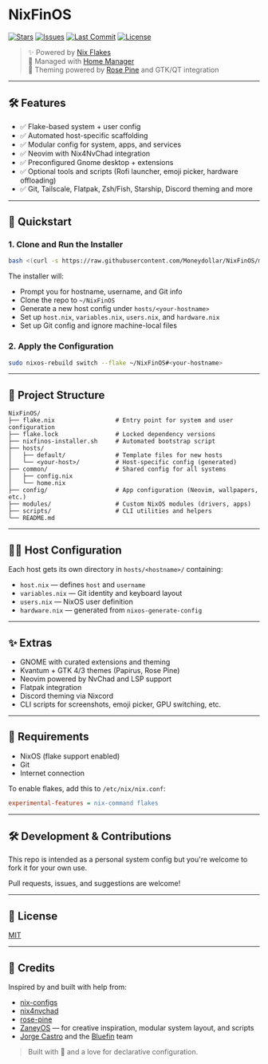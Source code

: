 # NixFinOS

[![Stars](https://img.shields.io/github/stars/Moneydollar/NixFinOS?style=social)](https://github.com/Moneydollar/NixFinOS/stargazers)
[![Issues](https://img.shields.io/github/issues/Moneydollar/NixFinOS)](https://github.com/Moneydollar/NixFinOS/issues)
[![Last Commit](https://img.shields.io/github/last-commit/Moneydollar/NixFinOS)](https://github.com/Moneydollar/NixFinOS/commits/main)
[![License](https://img.shields.io/github/license/Moneydollar/NixFinOS)](./LICENSE)

> ✨ Powered by [Nix Flakes](https://nixos.wiki/wiki/Flakes)  
> 🧰 Managed with [Home Manager](https://nix-community.github.io/home-manager)  
> 🎨 Theming powered by [Rose Pine](https://rosepinetheme.com/) and GTK/QT integration

---

## 🛠 Features

- ✅ Flake-based system + user config  
- ✅ Automated host-specific scaffolding  
- ✅ Modular config for system, apps, and services  
- ✅ Neovim with Nix4NvChad integration  
- ✅ Preconfigured Gnome desktop + extensions  
- ✅ Optional tools and scripts (Rofi launcher, emoji picker, hardware offloading)  
- ✅ Git, Tailscale, Flatpak, Zsh/Fish, Starship, Discord theming and more  

---

## 🚀 Quickstart

### 1. Clone and Run the Installer

```bash
bash <(curl -s https://raw.githubusercontent.com/Moneydollar/NixFinOS/main/nixfinos-installer.sh)
```

The installer will:

- Prompt you for hostname, username, and Git info
- Clone the repo to `~/NixFinOS`
- Generate a new host config under `hosts/<your-hostname>`
- Set up `host.nix`, `variables.nix`, `users.nix`, and `hardware.nix`
- Set up Git config and ignore machine-local files

### 2. Apply the Configuration

```bash
sudo nixos-rebuild switch --flake ~/NixFinOS#<your-hostname>
```

---

## 🧱 Project Structure

```
NixFinOS/
├── flake.nix                 # Entry point for system and user configuration
├── flake.lock                # Locked dependency versions
├── nixfinos-installer.sh     # Automated bootstrap script
├── hosts/
│   ├── default/              # Template files for new hosts
│   └── <your-host>/          # Host-specific config (generated)
├── common/                   # Shared config for all systems
│   ├── config.nix
│   └── home.nix
├── config/                   # App configuration (Neovim, wallpapers, etc.)
├── modules/                  # Custom NixOS modules (drivers, apps)
├── scripts/                  # CLI utilities and helpers
└── README.md
```

---

## 🧑‍💻 Host Configuration

Each host gets its own directory in `hosts/<hostname>/` containing:

- `host.nix` — defines `host` and `username`
- `variables.nix` — Git identity and keyboard layout
- `users.nix` — NixOS user definition
- `hardware.nix` — generated from `nixos-generate-config`

---

## ✨ Extras

- GNOME with curated extensions and theming
- Kvantum + GTK 4/3 themes (Papirus, Rose Pine)
- Neovim powered by NvChad and LSP support
- Flatpak integration
- Discord theming via Nixcord
- CLI scripts for screenshots, emoji picker, GPU switching, etc.

---

## 🧩 Requirements

- NixOS (flake support enabled)
- Git
- Internet connection

To enable flakes, add this to `/etc/nix/nix.conf`:

```ini
experimental-features = nix-command flakes
```

---

## 🛠 Development & Contributions

This repo is intended as a personal system config but you're welcome to fork it for your own use.

Pull requests, issues, and suggestions are welcome!

---

## 📄 License

[MIT](./LICENSE)

---

## 💬 Credits

Inspired by and built with help from:

- [nix-configs](https://github.com/Misterio77/nix-config)
- [nix4nvchad](https://github.com/nix-community/nix4nvchad)
- [rose-pine](https://github.com/rose-pine)
- [ZaneyOS](https://github.com/ZaneyOS/ZaneyOS) — for creative inspiration, modular system layout, and scripts
- [Jorge Castro](https://github.com/castrojo) and the [Bluefin](https://github.com/ublue-os) team 

> Built with 💙 and a love for declarative configuration.
